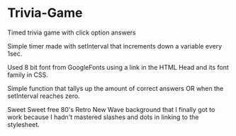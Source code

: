 # Trivia-Game
Timed trivia game with click option answers


Simple timer made with setInterval that increments down a variable every 1sec.

Used 8 bit font from GoogleFonts using a link in the HTML Head and its font family in CSS.

Simple function that tallys up the amount of correct answers OR when the setInterval reaches zero.

Sweet Sweet free 80's Retro New Wave background that I finally got to work because I hadn't mastered slashes and dots in linking to the stylesheet.